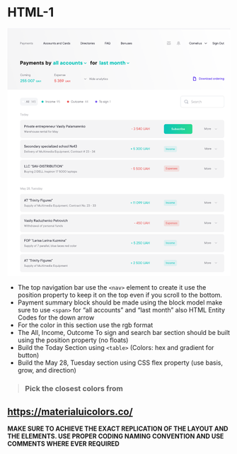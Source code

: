 # HTML-1
![img](./images/img.png)

- The top navigation bar use the `<nav>` element to create it use the position property to keep it on the top even if you scroll to the bottom.
- Payment summary block should be made using the block model make sure to use `<span>` for “all accounts” and “last month” also HTML Entity Codes for the down arrow
- For the color in this section use the rgb format
- The All, Income, Outcome To sign and search bar section should be built using the position property (no floats) 
- Build the Today Section using `<table>` (Colors: hex and gradient for button)
- Build the May 28, Tuesday section using CSS flex property (use basis, grow, and direction)

> ### Pick the closest colors from  
## https://materialuicolors.co/


**MAKE SURE TO ACHIEVE THE EXACT REPLICATION OF THE LAYOUT AND THE ELEMENTS. USE PROPER CODING NAMING CONVENTION AND USE COMMENTS WHERE EVER REQUIRED**
